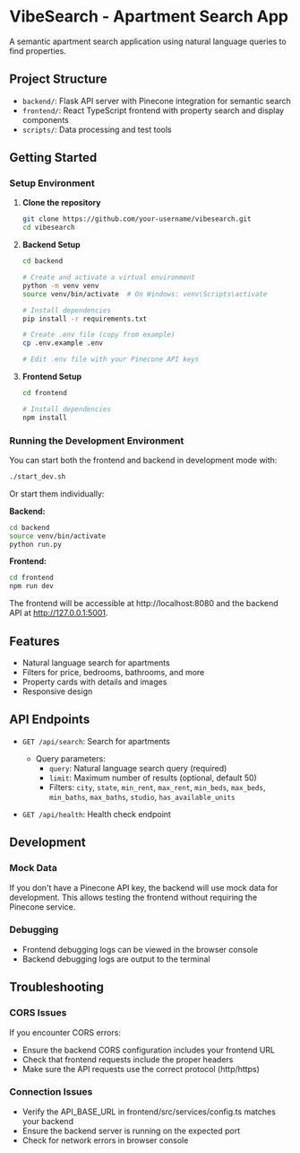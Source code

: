 # VibeSearch - Apartment Search App

A semantic apartment search application using natural language queries to find properties.

## Project Structure

- `backend/`: Flask API server with Pinecone integration for semantic search
- `frontend/`: React TypeScript frontend with property search and display components
- `scripts/`: Data processing and test tools

## Getting Started

### Setup Environment

1. **Clone the repository**

   ```bash
   git clone https://github.com/your-username/vibesearch.git
   cd vibesearch
   ```

2. **Backend Setup**

   ```bash
   cd backend
   
   # Create and activate a virtual environment
   python -m venv venv
   source venv/bin/activate  # On Windows: venv\Scripts\activate
   
   # Install dependencies
   pip install -r requirements.txt
   
   # Create .env file (copy from example)
   cp .env.example .env
   
   # Edit .env file with your Pinecone API keys
   ```

3. **Frontend Setup**

   ```bash
   cd frontend
   
   # Install dependencies
   npm install
   ```

### Running the Development Environment

You can start both the frontend and backend in development mode with:

```bash
./start_dev.sh
```

Or start them individually:

**Backend:**
```bash
cd backend
source venv/bin/activate
python run.py
```

**Frontend:**
```bash
cd frontend
npm run dev
```

The frontend will be accessible at http://localhost:8080 and the backend API at http://127.0.0.1:5001.

## Features

- Natural language search for apartments
- Filters for price, bedrooms, bathrooms, and more
- Property cards with details and images
- Responsive design

## API Endpoints

- `GET /api/search`: Search for apartments
  - Query parameters:
    - `query`: Natural language search query (required)
    - `limit`: Maximum number of results (optional, default 50)
    - Filters: `city`, `state`, `min_rent`, `max_rent`, `min_beds`, `max_beds`, `min_baths`, `max_baths`, `studio`, `has_available_units`

- `GET /api/health`: Health check endpoint

## Development

### Mock Data

If you don't have a Pinecone API key, the backend will use mock data for development. This allows testing the frontend without requiring the Pinecone service.

### Debugging

- Frontend debugging logs can be viewed in the browser console
- Backend debugging logs are output to the terminal

## Troubleshooting

### CORS Issues

If you encounter CORS errors:
- Ensure the backend CORS configuration includes your frontend URL
- Check that frontend requests include the proper headers
- Make sure the API requests use the correct protocol (http/https)

### Connection Issues

- Verify the API_BASE_URL in frontend/src/services/config.ts matches your backend
- Ensure the backend server is running on the expected port
- Check for network errors in browser console